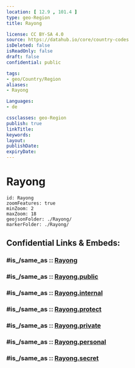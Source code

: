 ```yaml
---
location: [ 12.9 , 101.4 ] 
type: geo-Region
title: Rayong

license: CC BY-SA 4.0
source: https://datahub.io/core/country-codes
isDeleted: false
isReadOnly: false
draft: false
confidential: public

tags:
- geo/Country/Region
aliases:
- Rayong

Languages:
- de

cssclasses: geo-Region
publish: true
linkTitle: 
keywords: 
layout: 
publishDate: 
expiryDate: 
---
```


# Rayong

```leaflet
id: Rayong
zoomFeatures: true 
minZoom: 2 
maxZoom: 18
geojsonFolder: ./Rayong/
markerFolder: ./Rayong/
```


## Confidential Links & Embeds: 

### #is_/same_as :: [Rayong](/_Standards/Earth/Continent/Asia/Asia~South~East/Thailand/Provinces~Thailand/Rayong.md) 

### #is_/same_as :: [Rayong.public](/_public/Earth/Continent/Asia/Asia~South~East/Thailand/Provinces~Thailand/Rayong.public.md) 

### #is_/same_as :: [Rayong.internal](/_internal/Earth/Continent/Asia/Asia~South~East/Thailand/Provinces~Thailand/Rayong.internal.md) 

### #is_/same_as :: [Rayong.protect](/_protect/Earth/Continent/Asia/Asia~South~East/Thailand/Provinces~Thailand/Rayong.protect.md) 

### #is_/same_as :: [Rayong.private](/_private/Earth/Continent/Asia/Asia~South~East/Thailand/Provinces~Thailand/Rayong.private.md) 

### #is_/same_as :: [Rayong.personal](/_personal/Earth/Continent/Asia/Asia~South~East/Thailand/Provinces~Thailand/Rayong.personal.md) 

### #is_/same_as :: [Rayong.secret](/_secret/Earth/Continent/Asia/Asia~South~East/Thailand/Provinces~Thailand/Rayong.secret.md)

